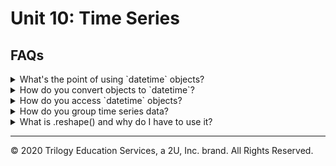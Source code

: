 # Unit 10: Time Series

## FAQs

<details>
<summary>What's the point of using `datetime` objects?</summary>

Humans look dates and instantly know how to categorize them - day, month, year, etc. Your code look at dates see just another line of text, and will interpret that text as `strings`. This can make cleaning, prepping and plotting data very difficult. That's where time series functionality comes into play. Casting your date `strings` to `datetime` type translates them for your code, allowing the code to interpret and categorize dates the same way you do. For example, let's plot some Jeopardy data from the last 35 seasons. In the following example, the data is read in via `.read_csv()`, but the dates are read in as `strings` by default. You can see the dates are not categorized, but rather they are plotted in the order they appear in the data:

<img src='Images/str_plot.png' width=400><br>

In the next example, the dates are parsed and converted to `datetime` objects. The dates are now being categorized properly and are listed in the correct order automatically:

<img src='Images/datetime_plot.png' width=400><br>

</details>
<details><summary>How do you convert objects to `datetime`?</summary>
Converting objects to `datetime` can be tricky.  If using pandas, its best to handle the conversion upon reading in of data.  The syntax to handle the conversion from `read_csv()` is:

```python
df = pd.read_csv('jeopardy.csv', parse_dates=True)
```

This converts each object to a `datetime` object. Alternatively, you can also set the index as the date column for ease of plotting:

```python
df = pd.read_csv('jeopardy.csv', infer_datetime_format=True, parse_dates=True, index_col='air_date)
```

</details>
<details><summary>
How do you access `datetime` objects?</summary>

There are numerous ways to access `datetime` objects. One of the benefits of using these data types is the added functionality they provide for analyzing data, not just with plotting but with cleaning and aggregating. Using our Jeopardy example, we can access different episodes using different date calls:

<blockquote>
<details>
<summary>To access rows by a particular year:</summary>

![year_df](Images/year_df.png)

</details>
<details>
<summary>To access rows by a particular year and month:</summary>

![year_month_df](Images/year_month_df.png)

</details>

<details>
<summary>To access rows by a particular year, month, and day:</summary>

![year_month_day_df](Images/year_month_day_df.png)

</details>
<details>
<summary>To access a range of dates by year:</summary>

![year_month_day_df](Images/range_year_df.png)

</details>
<details>
<summary>To access a range of dates by year and month:</summary>

![year_month_day_df](Images/range_year_month_df.png)

</details>
<details>
<summary>To access a range of dates by year, month and day:</summary>

![year_month_day_df](Images/range_year_month_day_df.png)

</details>
</blockquote>

</details>

<details><summary>
How do you group time series data?</summary>
Grouping time series data is important for plotting and analysis.  The `.resample()` method allows grouping by multiple categories.  Similar to the `.groupby()` function, an aggregation method must be used to show the grouped data.  For example, we can group the mean Jeopardy point values by year using the following code:

<img src= Images/resample_Y_df.png width=325><br>

The data can then be plotted:

<img src= Images/resample_Y_plot.png width=425><br>

The following is a non-exhaustive list of many `.resample()` frequency aliases:

| Alias        | Frequency Description             |
| ------------ | --------------------------------- |
| `D`          | Calendar day                      |
| `W`          | Weekly                            |
| `M`          | Month end                         |
| `SM`         | Semi-month end (15th & month end) |
| `BM`         | Business month end                |
| `MS`         | Month start                       |
| `SMS`        | Semi-month start (1st and 15th)   |
| `BMS`        | Business month start              |
| `Q`          | Quarter end                       |
| `BQ`         | Business quarter end              |
| `QS`         | Quarter start                     |
| `BQS`        | Business quarter start            |
| `A`          | Year end                          |
| `BA`, `BY`   | Business year end                 |
| `AS`, `YS`   | Year start                        |
| `BAS`, `BYS` | Business year start               |
| `BH`         | Business hour                     |
| `H`          | Hourly                            |
| `T`, `min`   | Minutes                           |
| `S`          | Seconds                           |
| `L`, `ms`    | Milliseconds                      |
| `U`, `us`    | Microseconds                      |
| `N`          | Nanoseconds                       |

</details>

<details><summary>
What is .reshape() and why do I have to use it?</summary>

When working with Pandas, we often pass Series objects into our model. The shape of values in a Pandas Series object is a 1d array. This has to be converted into a 2d array which is essentially an array of arrays - or list of lists. . This is done using the `.reshape()` function. The matrix values we desire are passed into this function. In the following example we reshape our list into a 2d array using `.reshape(3,4)`, where 3 is the number of lists and 4 is the number of values in each list:

![2d_arrayImages](Images/2d_array.PNG)

Many models require the 2d array to be formatted such that each value is in a list by itself. If we were inserting the above sample data into a model, it would be converted using `.reshape(-1,1)`, where -1 indicates an unknown number of rows, and 1 indicates the number of values in each list. The -1 will allow the function to generate the amount of rows necessary to hold the data. The output looks like this:

![2d_array_reshape](Images/2d_array_reshape.PNG)

</details>

---

© 2020 Trilogy Education Services, a 2U, Inc. brand. All Rights Reserved.
